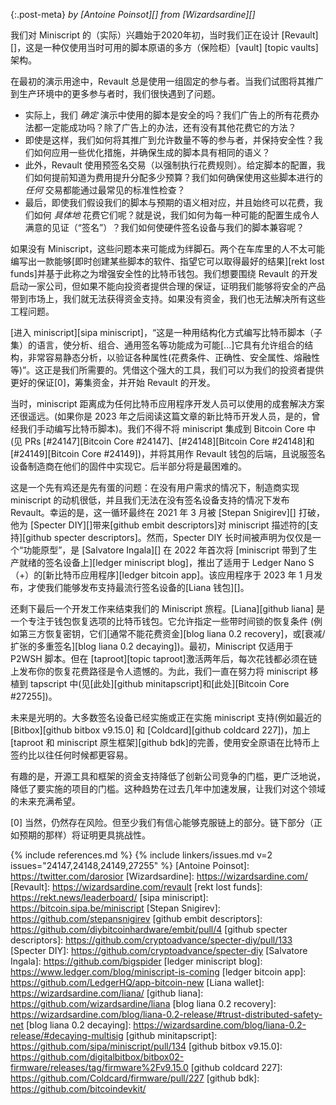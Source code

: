 {:.post-meta}
*by [Antoine Poinsot][] from [Wizardsardine][]*

我们对 Miniscript 的（实际）兴趣始于2020年初，当时我们正在设计 [Revault][]，这是一种仅使用当时可用的脚本原语的多方（保险柜）[vault] [topic vaults] 架构。

在最初的演示用途中，Revault 总是使用一组固定的参与者。当我们试图将其推广到生产环境中的更多参与者时，我们很快遇到了问题。

- 实际上，我们 _确定_ 演示中使用的脚本是安全的吗？我们广告上的所有花费办法都一定能成功吗？除了广告上的办法，还有没有其他花费它的方法？
- 即使是这样，我们如何将其推广到允许数量不等的参与者，并保持安全性？我们如何应用一些优化措施，并确保生成的脚本具有相同的语义？
- 此外，Revault 使用预签名交易（以强制执行花费规则）。给定脚本的配置，我们如何提前知道为费用提升分配多少预算？我们如何确保使用这些脚本进行的 _任何_ 交易都能通过最常见的标准性检查？
- 最后，即使我们假设我们的脚本与预期的语义相对应，并且始终可以花费，我们如何 _具体地_ 花费它们呢？就是说，我们如何为每一种可能的配置生成令人满意的见证（“签名”）？我们如何使硬件签名设备与我们的脚本兼容呢？

如果没有 Miniscript，这些问题本来可能成为绊脚石。两个在车库里的人不太可能编写出一款能够[即时创建某些脚本的软件、指望它可以取得最好的结果][rekt lost funds]并基于此称之为增强安全性的比特币钱包。我们想要围绕 Revault 的开发启动一家公司，但如果不能向投资者提供合理的保证，证明我们能够将安全的产品带到市场上，我们就无法获得资金支持。如果没有资金，我们也无法解决所有这些工程问题。

[进入 miniscript][sipa miniscript]，“这是一种用结构化方式编写比特币脚本（子集）的语言，使分析、组合、通用签名等功能成为可能[...]它具有允许组合的结构，非常容易静态分析，以验证各种属性(花费条件、正确性、安全属性、熔融性等)”。这正是我们所需要的。凭借这个强大的工具，我们可以为我们的投资者提供更好的保证[0]，筹集资金，并开始 Revault 的开发。

当时，miniscript 距离成为任何比特币应用程序开发人员可以使用的成套解决方案还很遥远。(如果你是 2023 年之后阅读这篇文章的新比特币开发人员，是的，曾经我们手动编写比特币脚本)。我们不得不将 miniscript 集成到 Bitcoin Core 中(见 PRs [#24147][Bitcoin Core #24147]、[#24148][Bitcoin Core #24148]和[#24149][Bitcoin Core #24149])，并将其用作 Revault 钱包的后端，且说服签名设备制造商在他们的固件中实现它。后半部分将是最困难的。

这是一个先有鸡还是先有蛋的问题：在没有用户需求的情况下，制造商实现 miniscript 的动机很低，并且我们无法在没有签名设备支持的情况下发布 Revault。幸运的是，这一循环最终在 2021 年 3 月被 [Stepan Snigirev][] 打破，他为 [Specter DIY][]带来[github embit descriptors]对 miniscript 描述符的[支持][github specter descriptors]。然而，Specter DIY 长时间被声明为仅仅是一个“功能原型”，是 [Salvatore Ingala][] 在 2022 年首次将 [miniscript 带到了生产就绪的签名设备上][ledger miniscript blog]，推出了适用于 Ledger Nano S（+）的[新比特币应用程序][ledger bitcoin app]。该应用程序于 2023 年 1 月发布，才使我们能够发布支持最流行签名设备的[Liana 钱包][]。

还剩下最后一个开发工作来结束我们的 Miniscript 旅程。[Liana][github liana] 是一个专注于钱包恢复选项的比特币钱包。它允许指定一些带时间锁的恢复条件 (例如第三方恢复密钥，它们[通常不能花费资金][blog liana 0.2 recovery]，或[衰减/扩张的多重签名][blog liana 0.2 decaying])。最初，Miniscript 仅适用于 P2WSH 脚本。但在 [taproot][topic taproot]激活两年后，每次花钱都必须在链上发布你的恢复花费路径是令人遗憾的。为此，我们一直在努力将 miniscript 移植到 tapscript 中(见[此处][github minitapscript]和[此处][Bitcoin Core #27255])。

未来是光明的。大多数签名设备已经实施或正在实施 miniscript 支持(例如最近的 [Bitbox][github bitbox v9.15.0] 和 [Coldcard][github coldcard 227])，加上 [taproot 和 miniscript 原生框架][github bdk]的完善，使用安全原语在比特币上签约比以往任何时候都更容易。

有趣的是，开源工具和框架的资金支持降低了创新公司竞争的门槛，更广泛地说，降低了要实施的项目的门槛。这种趋势在过去几年中加速发展，让我们对这个领域的未来充满希望。

[0] 当然，仍然存在风险。但至少我们有信心能够克服链上的部分。链下部分（正如预期的那样）将证明更具挑战性。

{% include references.md %}
{% include linkers/issues.md v=2 issues="24147,24148,24149,27255" %}
[Antoine Poinsot]: https://twitter.com/darosior
[Wizardsardine]: https://wizardsardine.com/
[Revault]: https://wizardsardine.com/revault
[rekt lost funds]: https://rekt.news/leaderboard/
[sipa miniscript]: https://bitcoin.sipa.be/miniscript
[Stepan Snigirev]: https://github.com/stepansnigirev
[github embit descriptors]: https://github.com/diybitcoinhardware/embit/pull/4
[github specter descriptors]: https://github.com/cryptoadvance/specter-diy/pull/133
[Specter DIY]: https://github.com/cryptoadvance/specter-diy
[Salvatore Ingala]: https://github.com/bigspider
[ledger miniscript blog]: https://www.ledger.com/blog/miniscript-is-coming
[ledger bitcoin app]: https://github.com/LedgerHQ/app-bitcoin-new
[Liana wallet]: https://wizardsardine.com/liana/
[github liana]: https://github.com/wizardsardine/liana
[blog liana 0.2 recovery]: https://wizardsardine.com/blog/liana-0.2-release/#trust-distributed-safety-net
[blog liana 0.2 decaying]: https://wizardsardine.com/blog/liana-0.2-release/#decaying-multisig
[github minitapscript]: https://github.com/sipa/miniscript/pull/134
[github bitbox v9.15.0]: https://github.com/digitalbitbox/bitbox02-firmware/releases/tag/firmware%2Fv9.15.0
[github coldcard 227]: https://github.com/Coldcard/firmware/pull/227
[github bdk]: https://github.com/bitcoindevkit/
